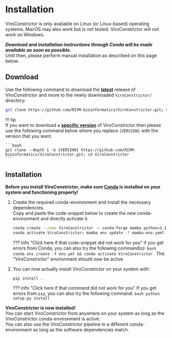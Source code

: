 # Installation

ViroConstrictor is only available on Linux (or Linux-based) operating systems. MacOS may also work but is not tested.
ViroConstrictor will *not work* on Windows.  

***Download and installation instructions through Conda will be made available as soon as possible.***  
Until then, please perform manual installation as described on this page below.

## Download

Use the following command to download the <u>**latest**</u> release of ViroConstrictor and move to the newly downloaded `ViroConstrictor/` directory:

```bash
git clone https://github.com/RIVM-bioinformatics/ViroConstrictor.git; cd ViroConstrictor; git checkout tags/$(git tag --sort=committerdate | tail -1) >> /dev/null
```

!!! tip  
    If you want to download a <u>**specific version**</u> of ViroConstrictor then please use the following command below where you replace `{VERSION}` with the version that you want.

    ```bash
    git clone --depth 1 -b {VERSION} https://github.com/RIVM-bioinformatics/ViroConstrictor.git; cd ViroConstrictor
    ```

## Installation

**Before you install ViroConstrictor, make sure [Conda](https://docs.conda.io/projects/conda/en/latest/index.html) is installed on your system and functioning properly!**

1. Create the required conda-environment and install the necessary dependencies.  
    Copy and paste the code-snippet below to create the new conda-environment and directly activate it.  
    ```bash
    conda create --name ViroConstrictor -c conda-forge mamba python=3.10 -y; 
    conda activate ViroConstrictor; mamba env update -f mamba-env.yaml
    ```

    ??? info "Click here if that code-snippet did not work for you"
        if you get errors from Conda, you can also try the following command(s):
        ```bash
        conda env create -f env.yml && conda activate ViroConstrictor
        ```
    The "ViroConstrictor" environment should now be active  

2. You can now actually install ViroConstrictor on your system with:  
    ```
    pip install .
    ```

    ??? info "Click here if that command did not work for you"
        If you get errors from `pip`, you can also try the following command: 
        ```bash
        python setup.py install
        ```

**ViroConstrictor is now installed!**  
You can start ViroConstrictor from anywhere on your system as long as the ViroConstrictor conda-environment is active.  
You can also use the ViroConstrictor pipeline in a different conda-environment as long as the software dependencies match.